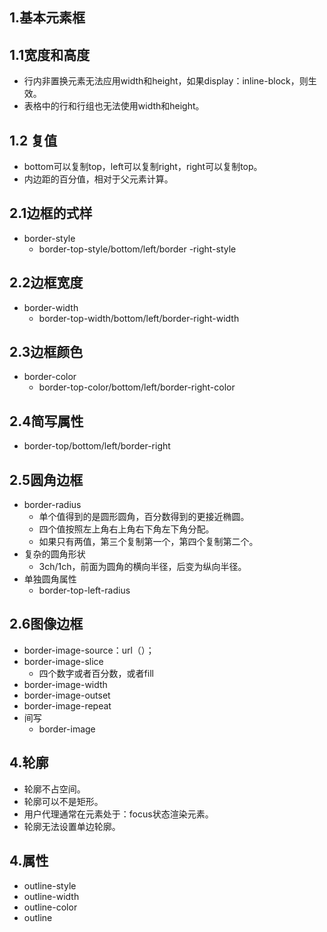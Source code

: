 ## 1.基本元素框
## 1.1宽度和高度
+ 行内非置换元素无法应用width和height，如果display：inline-block，则生效。
+ 表格中的行和行组也无法使用width和height。
## 1.2 复值
+ bottom可以复制top，left可以复制right，right可以复制top。
+ 内边距的百分值，相对于父元素计算。
## 2.1边框的式样
+ border-style
  + border-top-style/bottom/left/border -right-style
## 2.2边框宽度
+ border-width
  + border-top-width/bottom/left/border-right-width
## 2.3边框颜色
+ border-color
  + border-top-color/bottom/left/border-right-color
## 2.4简写属性
+ border-top/bottom/left/border-right
## 2.5圆角边框
+ border-radius
  + 单个值得到的是圆形圆角，百分数得到的更接近椭圆。
  + 四个值按照左上角右上角右下角左下角分配。
  + 如果只有两值，第三个复制第一个，第四个复制第二个。
+ 复杂的圆角形状
  + 3ch/1ch，前面为圆角的横向半径，后变为纵向半径。
+ 单独圆角属性
  + border-top-left-radius
## 2.6图像边框
+ border-image-source：url（）；
+ border-image-slice
  + 四个数字或者百分数，或者fill
+ border-image-width
+ border-image-outset
+ border-image-repeat
+ 间写
  + border-image
## 4.轮廓
+ 轮廓不占空间。
+ 轮廓可以不是矩形。
+ 用户代理通常在元素处于：focus状态渲染元素。
+ 轮廓无法设置单边轮廓。
## 4.属性
+ outline-style
+ outline-width
+ outline-color
+ outline
